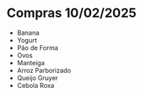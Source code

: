 # Compras 10/02/2025
- Banana 
- Yogurt
- Pão de Forma 
- Ovos
- Manteiga
- Arroz Parborizado 
- Queijo Gruyer
- Cebola Roxa 

